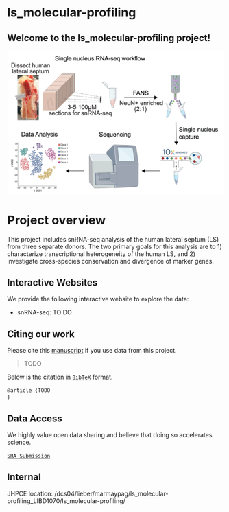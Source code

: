 # ls_molecular-profiling
## Welcome to the ls_molecular-profiling project! 
![](Fig1_PanelA.png)

# Project overview
This project includes snRNA-seq analysis of the human lateral septum (LS) from three separate donors. The two primary goals for this analysis are to 1) characterize transcriptional heterogeneity of the human LS, and 2) investigate cross-species conservation and divergence of marker genes. 

## Interactive Websites
We provide the following interactive website to explore the data:
* snRNA-seq: TO DO

## Citing our work

Please cite this [manuscript](https://doi.org/10.1101/TODO) if you use
data from this project.

> TODO

Below is the citation in [`BibTeX`](http://www.bibtex.org/) format.

    @article {TODO
    }

## Data Access

We highly value open data sharing and believe that doing so accelerates
science.

[`SRA Submission`](https://www.ncbi.nlm.nih.gov/bioproject/PRJNA1093410)

## Internal
JHPCE location: /dcs04/lieber/marmaypag/ls_molecular-profiling_LIBD1070/ls_molecular-profiling/
